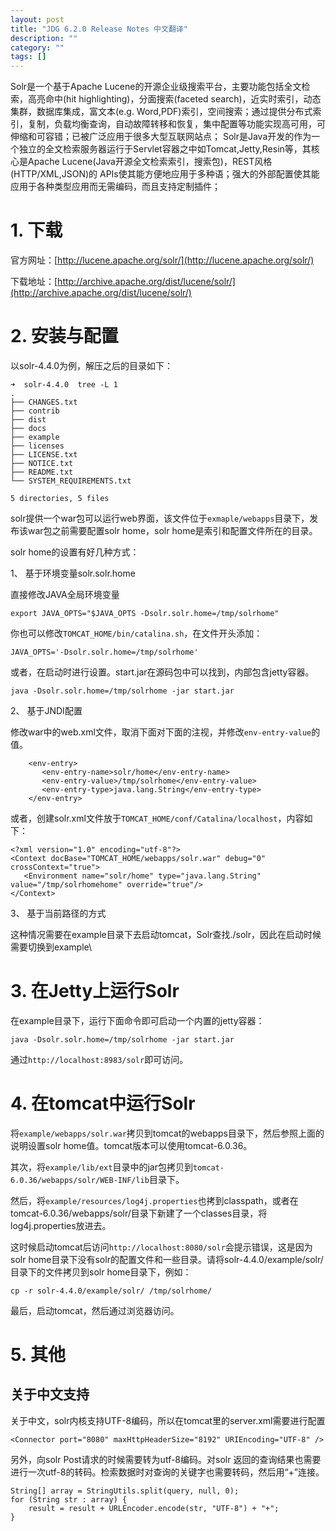 ```yaml
---
layout: post
title: "JDG 6.2.0 Release Notes 中文翻译"
description: ""
category: ""
tags: []
---
```


Solr是一个基于Apache Lucene的开源企业级搜索平台，主要功能包括全文检索，高亮命中(hit highlighting)，分面搜索(faceted search)，近实时索引，动态集群，数据库集成，富文本(e.g. Word,PDF)索引，空间搜索；通过提供分布式索引，复制，负载均衡查询，自动故障转移和恢复，集中配置等功能实现高可用，可伸缩和可容错；已被广泛应用于很多大型互联网站点；
Solr是Java开发的作为一个独立的全文检索服务器运行于Servlet容器之中如Tomcat,Jetty,Resin等，其核心是Apache Lucene(Java开源全文检索索引，搜索包)，REST风格(HTTP/XML,JSON)的 APIs使其能方便地应用于多种语；强大的外部配置使其能应用于各种类型应用而无需编码，而且支持定制插件；

# 1. 下载

官方网址：[http://lucene.apache.org/solr/](http://lucene.apache.org/solr/) 

下载地址：[http://archive.apache.org/dist/lucene/solr/](http://archive.apache.org/dist/lucene/solr/)

# 2. 安装与配置

以solr-4.4.0为例，解压之后的目录如下：

```
➜  solr-4.4.0  tree -L 1
.
├── CHANGES.txt
├── contrib
├── dist
├── docs
├── example
├── licenses
├── LICENSE.txt
├── NOTICE.txt
├── README.txt
└── SYSTEM_REQUIREMENTS.txt

5 directories, 5 files
```

solr提供一个war包可以运行web界面，该文件位于`exmaple/webapps`目录下，发布该war包之前需要配置solr home，solr home是索引和配置文件所在的目录。

solr home的设置有好几种方式：

1、 基于环境变量solr.solr.home 

直接修改JAVA全局环境变量

```
export JAVA_OPTS="$JAVA_OPTS -Dsolr.solr.home=/tmp/solrhome"
```

你也可以修改`TOMCAT_HOME/bin/catalina.sh`，在文件开头添加：

```
JAVA_OPTS='-Dsolr.solr.home=/tmp/solrhome'
```

或者，在启动时进行设置。start.jar在源码包中可以找到，内部包含jetty容器。

```
java -Dsolr.solr.home=/tmp/solrhome -jar start.jar
```

2、 基于JNDI配置 

修改war中的web.xml文件，取消下面对下面的注视，并修改`env-entry-value`的值。

```
    <env-entry>
       <env-entry-name>solr/home</env-entry-name>
       <env-entry-value>/tmp/solrhome</env-entry-value>
       <env-entry-type>java.lang.String</env-entry-type>
    </env-entry>
```

或者，创建solr.xml文件放于`TOMCAT_HOME/conf/Catalina/localhost`，内容如下： 

```
<?xml version="1.0" encoding="utf-8"?>
<Context docBase="TOMCAT_HOME/webapps/solr.war" debug="0" crossContext="true">
   <Environment name="solr/home" type="java.lang.String" value="/tmp/solrhomehome" override="true"/>
</Context>
```

3、 基于当前路径的方式

这种情况需要在example目录下去启动tomcat，Solr查找./solr，因此在启动时候需要切换到example\ 

# 3. 在Jetty上运行Solr

在example目录下，运行下面命令即可启动一个内置的jetty容器：

```
java -Dsolr.solr.home=/tmp/solrhome -jar start.jar
```

通过`http://localhost:8983/solr`即可访问。

# 4. 在tomcat中运行Solr

将`example/webapps/solr.war`拷贝到tomcat的webapps目录下，然后参照上面的说明设置solr home值。tomcat版本可以使用tomcat-6.0.36。

其次，将`example/lib/ext`目录中的jar包拷贝到`tomcat-6.0.36/webapps/solr/WEB-INF/lib`目录下。

然后，将`example/resources/log4j.properties`也拷到classpath，或者在tomcat-6.0.36/webapps/solr/目录下新建了一个classes目录，将log4j.properties放进去。

这时候启动tomcat后访问`http://localhost:8080/solr`会提示错误，这是因为solr home目录下没有solr的配置文件和一些目录。请将solr-4.4.0/example/solr/目录下的文件拷贝到solr home目录下，例如：

```
cp -r solr-4.4.0/example/solr/ /tmp/solrhome/
```

最后，启动tomcat，然后通过浏览器访问。

# 5. 其他

## 关于中文支持

关于中文，solr内核支持UTF-8编码，所以在tomcat里的server.xml需要进行配置

```
<Connector port="8080" maxHttpHeaderSize="8192" URIEncoding="UTF-8" />
```

另外，向solr Post请求的时候需要转为utf-8编码。对solr 返回的查询结果也需要进行一次utf-8的转码。检索数据时对查询的关键字也需要转码，然后用“+”连接。

```
String[] array = StringUtils.split(query, null, 0);
for (String str : array) {
    result = result + URLEncoder.encode(str, "UTF-8") + "+";
}
```
